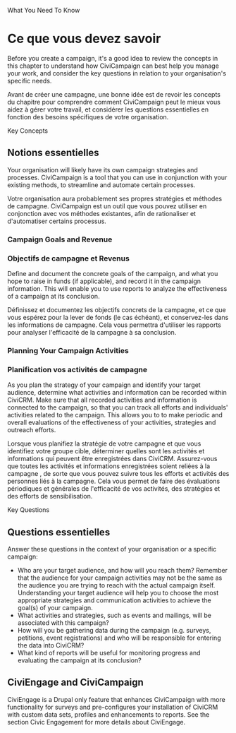 What You Need To Know

Ce que vous devez savoir
========================

Before you create a campaign, it's a good idea to review the concepts in
this chapter to understand how CiviCampaign can best help you manage
your work, and consider the key questions in relation to your
organisation's specific needs.

Avant de créer une campagne, une bonne idée est de revoir les concepts du chapitre pour comprendre comment CiviCampaign peut le mieux vous aidez à gérer votre travail, et considérer les questions essentielles en fonction des besoins spécifiques de votre organisation.

Key Concepts

Notions essentielles
--------------------

Your organisation will likely have its own campaign strategies and
processes. CiviCampaign is a tool that you can use in conjunction with
your existing methods, to streamline and automate certain processes.

Votre organisation aura probablement ses propres stratégies et méthodes de campagne. 
CiviCampaign est un outil que vous pouvez utiliser en conjonction avec
vos méthodes existantes, afin de rationaliser et d'automatiser certains processus.

### Campaign Goals and Revenue
### Objectifs de campagne et Revenus

Define and document the concrete goals of the campaign, and what you
hope to raise in funds (if applicable), and record it in the campaign
information. This will enable you to use reports to analyze the
effectiveness of a campaign at its conclusion.

Définissez et documentez les objectifs concrets de la campagne, et ce que vous espérez pour la lever de fonds (le cas échéant), et conservez-les dans les informations de campagne.
Cela vous permettra d'utiliser les rapports pour analyser l'efficacité de la campagne à sa conclusion.


### Planning Your Campaign Activities
### Planification vos activités de campagne

As you plan the strategy of your campaign and identify your target
audience, determine what activities and information can be recorded
within CiviCRM. Make sure that all recorded activities and information
is connected to the campaign, so that you can track all efforts and
individuals' activities related to the campaign. This allows you to to
make periodic and overall evaluations of the effectiveness of your
activities, strategies and outreach efforts.

Lorsque vous planifiez la stratégie de votre campagne et que vous identifiez votre groupe cible, déterminer quelles sont les activités et informations qui peuvent être enregistrées dans CiviCRM.
Assurez-vous que toutes les activités et informations enregistrées soient reliées à la campagne , de sorte que vous pouvez suivre tous les efforts et activités des personnes liés à la campagne.
Cela vous permet de faire des évaluations périodiques et générales de l'efficacité de vos
activités, des stratégies et des efforts de sensibilisation.


Key Questions

Questions essentielles
----------------------

Answer these questions in the context of your organisation or a specific
campaign:

-   Who are your target audience, and how will you reach them? Remember
    that the audience for your campaign activities may not be the same
    as the audience you are trying to reach with the actual campaign
    itself. Understanding your target audience will help you to choose
    the most appropriate strategies and communication activities to
    achieve the goal(s) of your campaign.
-   What activities and strategies, such as events and mailings, will be
    associated with this campaign?
-   How will you be gathering data during the campaign (e.g. surveys,
    petitions, event registrations) and who will be responsible for
    entering the data into CiviCRM?
-   What kind of reports will be useful for monitoring progress and
    evaluating the campaign at its conclusion?

CiviEngage and CiviCampaign
---------------------------

CiviEngage is a Drupal only feature that enhances CiviCampaign with more
functionality for surveys and pre-configures your installation of
CiviCRM with custom data sets, profiles and enhancements to reports. See
the section Civic Engagement for more details about CiviEngage.


